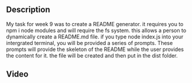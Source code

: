 ## Description

My task for week 9 was to create a README generator. it requires you to npm i node modules and will require the fs system.
this allows a person to dynamically create a README.md file. if you type node index.js into your intergrated terminal,
you will be provided a series of prompts. These prompts will provide the skeleton of the README while the user provides the
content for it. the file will be created and then put in the dist folder.

## Video
